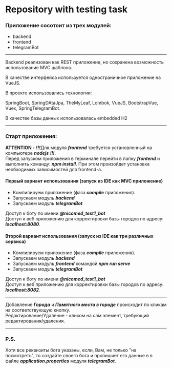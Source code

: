 # 
# Repository with testing task
<h3>Приложение сосотоит из трех модулей:</h3>
<ul>
<li>backend</li>
<li>frontend</li>
<li>telegramBot</li>
</ul>
<hr>
<p>Backend реализован как REST приложение, но сохранена возможность 
использование MVC шаблона.</p>
<p>
В качестве интерфейса используется одностраничное приложение на VueJS.
</p>
<p>
В проекте использовались технологии:
</p>
<p>
SpringBoot, SpringDAtaJpa, TheMyLeaf, Lombok, VueJS, BootstrapVue, Vuex, SpringTelegramBot.
</p>
<p>
В качестве базы данных использовалась embedded H2
</p>
<hr>
<h3>Старт приложения:</h3>
<p><b>ATTENTION -</b> <b><i>!!!</i></b>Для модуля <b><i>frontend</i></b> требуется установленный на компьютере <b><i>nodejs</i></b> <b><i> !!!</i></b>.<br/> Перед запуском приложения в терминале перейти в папку <b><i>frontend</i></b> и выполнить команду: <b><i>npm install</i></b>.
 При этом произойдет установка необходимых зависимостей для frontend-а.
</p>
<h4>Первый вариант использования (запуск из IDE как MVC приложение) </h4>
<ul>
<li>Компилируем приложение (фаза <b><i>compile</i></b> приложения).</li>
<li>Запускаем модуль <b><i>backend</i></b></li>
<li>Запускаем модуль <b><i>telegramBot</i></b></li>
</ul>
Доступ к боту по имени <b><i>@nicomed_test1_bot</i></b><br>
Доступ к веб приложению для корректировки базы городов по адресу: <b><i>localhost:8080</i></b>.
<h4>Второй вариант использования (запуск из IDE как три различных сервиса) </h4>
<ul>
<li>Компилируем приложение (фаза <b><i>compile</i></b> приложения).</li>
<li>Запускаем модуль <b><i>backend</i></b></li>
<li>Запускаем модуль <b><i>frontend</i></b> командой <b><i>npm run serve</i></b></li>
<li>Запускаем модуль <b><i>telegramBot</i></b></li>
</ul>
Доступ к боту по имени <b><i>@nicomed_test1_bot</i></b><br>
Доступ к веб приложению для корректировки базы городов по адресу: <b><i>localhost:8082</i></b>.
<hr>
Добавление <b><i>Города</i></b> и <b><i>Памятного места в городе</i></b> происходит по кликам на соответствующую кнопку.<br>
Редактирование/Удаление  - кликом на сам элемент, требующий редактирования/удаления.
<hr>
<h3>P.S.</h3>
<p>
Хотя все реквизиты бота указаны, если, Вам, не только "на посмотреть",
 то создайте своего бота и пропишиет его данные в в файле <b><i>application.properties</i></b> модуля <b><i>telegramBot</i></b>.
</p>
